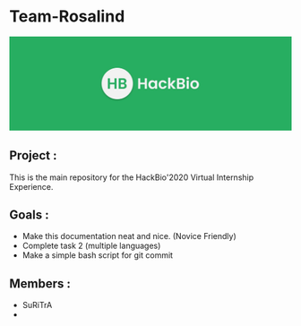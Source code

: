 # **Team-Rosalind**
![Hack Bio](CPP_Task/HackBio.jfif)

## Project : 
This is the main repository for the HackBio'2020 Virtual Internship Experience.

## Goals :
* Make this documentation neat and nice. (Novice Friendly)
* Complete task 2 (multiple languages)
* Make a simple bash script for git commit

## Members :
* SuRiTrA
* 
 



